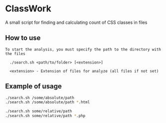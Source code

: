 # ClassWork

A small script for finding and calculating count of CSS classes in files

## How to use

    To start the analysis, you must specify the path to the directory with the files
    
      ./search.sh <path/to/folder> [<extension>]
    
      <extension> - Extension of files for analyze (all files if not set)

## Example of usage

```bash
./search.sh /some/absolute/path
./search.sh /some/absolute/path *.html

./search.sh some/relative/path
./search.sh some/relative/path *.php
```
